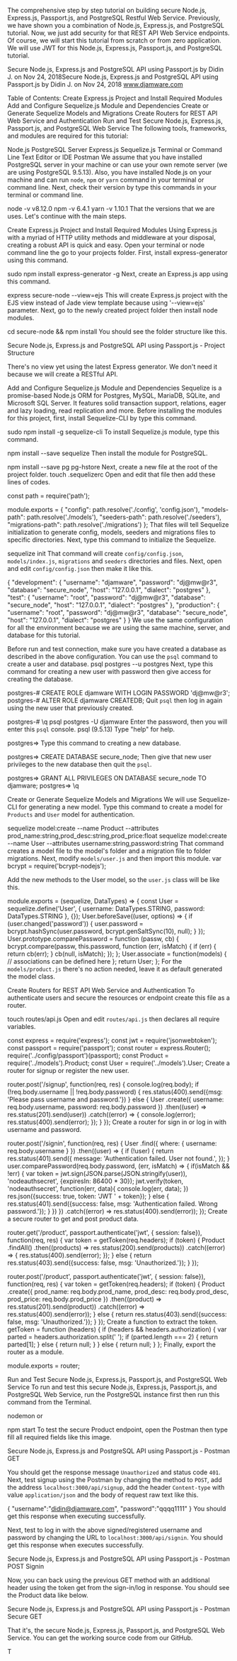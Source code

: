 The comprehensive step by step tutorial on building secure Node.js, Express.js, Passport.js, and PostgreSQL Restful Web Service. Previously, we have shown you a combination of Node.js, Express.js, and PostgreSQL tutorial. Now, we just add security for that REST API Web Service endpoints. Of course, we will start this tutorial from scratch or from zero application. We will use JWT for this Node.js, Express.js, Passport.js, and PostgreSQL tutorial.

Secure Node.js, Express.js and PostgreSQL API using Passport.js
by Didin J. on Nov 24, 2018Secure Node.js, Express.js and PostgreSQL API using Passport.js
by Didin J. on Nov 24, 2018 www.djamware.com

Table of Contents:
Create Express.js Project and Install Required Modules
Add and Configure Sequelize.js Module and Dependencies
Create or Generate Sequelize Models and Migrations
Create Routers for REST API Web Service and Authentication
Run and Test Secure Node.js, Express.js, Passport.js, and PostgreSQL Web Service
The following tools, frameworks, and modules are required for this tutorial:

Node.js
PostgreSQL Server
Express.js
Sequelize.js
Terminal or Command Line
Text Editor or IDE
Postman
We assume that you have installed PostgreSQL server in your machine or can use your own remote server (we are using PostgreSQL 9.5.13). Also, you have installed Node.js on your machine and can run `node`, `npm` or `yarn` command in your terminal or command line. Next, check their version by type this commands in your terminal or command line.

node -v
v8.12.0
npm -v
6.4.1
yarn -v
1.10.1
That the versions that we are uses. Let's continue with the main steps.

Create Express.js Project and Install Required Modules
Using Express.js with a myriad of HTTP utility methods and middleware at your disposal, creating a robust API is quick and easy. Open your terminal or node command line the go to your projects folder. First, install express-generator using this command.

sudo npm install express-generator -g
Next, create an Express.js app using this command.

express secure-node --view=ejs
This will create Express.js project with the EJS view instead of Jade view template because using '--view=ejs' parameter. Next, go to the newly created project folder then install node modules.

cd secure-node && npm install
You should see the folder structure like this.

Secure Node.js, Express.js and PostgreSQL API using Passport.js - Project Structure

There's no view yet using the latest Express generator. We don't need it because we will create a RESTful API.


Add and Configure Sequelize.js Module and Dependencies
Sequelize is a promise-based Node.js ORM for Postgres, MySQL, MariaDB, SQLite, and Microsoft SQL Server. It features solid transaction support, relations, eager and lazy loading, read replication and more. Before installing the modules for this project, first, install Sequelize-CLI by type this command.

sudo npm install -g sequelize-cli
To install Sequelize.js module, type this command.

npm install --save sequelize
Then install the module for PostgreSQL.

npm install --save pg pg-hstore
Next, create a new file at the root of the project folder.
touch .sequelizerc
Open and edit that file then add these lines of codes.

const path = require('path');

module.exports = {
  "config": path.resolve('./config', 'config.json'),
  "models-path": path.resolve('./models'),
  "seeders-path": path.resolve('./seeders'),
  "migrations-path": path.resolve('./migrations')
};
That files will tell Sequelize initialization to generate config, models, seeders and migrations files to specific directories.  Next, type this command to initialize the Sequelize.

sequelize init
That command will create `config/config.json`, `models/index.js`, `migrations` and `seeders` directories and files. Next, open and edit `config/config.json` then make it like this.

{
  "development": {
    "username": "djamware",
    "password": "dj@mw@r3",
    "database": "secure_node",
    "host": "127.0.0.1",
    "dialect": "postgres"
  },
  "test": {
    "username": "root",
    "password": "dj@mw@r3",
    "database": "secure_node",
    "host": "127.0.0.1",
    "dialect": "postgres"
  },
  "production": {
    "username": "root",
    "password": "dj@mw@r3",
    "database": "secure_node",
    "host": "127.0.0.1",
    "dialect": "postgres"
  }
}
We use the same configuration for all the environment because we are using the same machine, server, and database for this tutorial.

Before run and test connection, make sure you have created a database as described in the above configuration. You can use the `psql` command to create a user and database.
psql postgres --u postgres
Next, type this command for creating a new user with password then give access for creating the database.

postgres-# CREATE ROLE djamware WITH LOGIN PASSWORD 'dj@mw@r3';
postgres-# ALTER ROLE djamware CREATEDB;
Quit `psql` then log in again using the new user that previously created.

postgres-# \q
psql postgres -U djamware
Enter the password, then you will enter this `psql` console.
psql (9.5.13)
Type "help" for help.

postgres=>
Type this command to creating a new database.

postgres=> CREATE DATABASE secure_node;
Then give that new user privileges to the new database then quit the `psql`.

postgres=> GRANT ALL PRIVILEGES ON DATABASE secure_node TO djamware;
postgres=> \q

Create or Generate Sequelize Models and Migrations
We will use Sequelize-CLI for generating a new model. Type this command to create a model for `Products` and `User` model for authentication.

sequelize model:create --name Product --attributes prod_name:string,prod_desc:string,prod_price:float
sequelize model:create --name User --attributes username:string,password:string
That command creates a model file to the model's folder and a migration file to folder migrations. Next, modify `models/user.js` and then import this module.
var bcrypt = require('bcrypt-nodejs');

Add the new methods to the User model, so the `user.js` class will be like this.

module.exports = (sequelize, DataTypes) => {
  const User = sequelize.define('User', {
    username: DataTypes.STRING,
    password: DataTypes.STRING
  }, {});
  User.beforeSave((user, options) => {
    if (user.changed('password')) {
      user.password = bcrypt.hashSync(user.password, bcrypt.genSaltSync(10), null);
    }
  });
  User.prototype.comparePassword = function (passw, cb) {
    bcrypt.compare(passw, this.password, function (err, isMatch) {
        if (err) {
            return cb(err);
        }
        cb(null, isMatch);
    });
  };
  User.associate = function(models) {
    // associations can be defined here
  };
  return User;
};
For the `models/product.js` there's no action needed, leave it as default generated the model class.


Create Routers for REST API Web Service and Authentication
To authenticate users and secure the resources or endpoint create this file as a router.

touch routes/api.js
Open and edit `routes/api.js` then declares all require variables.

const express = require('express');
const jwt = require('jsonwebtoken');
const passport = require('passport');
const router = express.Router();
require('../config/passport')(passport);
const Product = require('../models').Product;
const User = require('../models').User;
Create a router for signup or register the new user.

router.post('/signup', function(req, res) {
  console.log(req.body);
  if (!req.body.username || !req.body.password) {
    res.status(400).send({msg: 'Please pass username and password.'})
  } else {
    User
      .create({
        username: req.body.username,
        password: req.body.password
      })
      .then((user) => res.status(201).send(user))
      .catch((error) => {
        console.log(error);
        res.status(400).send(error);
      });
  }
});
Create a router for sign in or log in with username and password.

router.post('/signin', function(req, res) {
  User
      .find({
        where: {
          username: req.body.username
        }
      })
      .then((user) => {
        if (!user) {
          return res.status(401).send({
            message: 'Authentication failed. User not found.',
          });
        }
        user.comparePassword(req.body.password, (err, isMatch) => {
          if(isMatch && !err) {
            var token = jwt.sign(JSON.parse(JSON.stringify(user)), 'nodeauthsecret', {expiresIn: 86400 * 30});
            jwt.verify(token, 'nodeauthsecret', function(err, data){
              console.log(err, data);
            })
            res.json({success: true, token: 'JWT ' + token});
          } else {
            res.status(401).send({success: false, msg: 'Authentication failed. Wrong password.'});
          }
        })
      })
      .catch((error) => res.status(400).send(error));
});
Create a secure router to get and post product data.

router.get('/product', passport.authenticate('jwt', { session: false}), function(req, res) {
  var token = getToken(req.headers);
  if (token) {
    Product
      .findAll()
      .then((products) => res.status(200).send(products))
      .catch((error) => { res.status(400).send(error); });
  } else {
    return res.status(403).send({success: false, msg: 'Unauthorized.'});
  }
});

router.post('/product', passport.authenticate('jwt', { session: false}), function(req, res) {
  var token = getToken(req.headers);
  if (token) {
    Product
      .create({
        prod_name: req.body.prod_name,
        prod_desc: req.body.prod_desc,
        prod_price: req.body.prod_price
      })
      .then((product) => res.status(201).send(product))
      .catch((error) => res.status(400).send(error));
  } else {
    return res.status(403).send({success: false, msg: 'Unauthorized.'});
  }
});
Create a function to extract the token.
getToken = function (headers) {
  if (headers && headers.authorization) {
    var parted = headers.authorization.split(' ');
    if (parted.length === 2) {
      return parted[1];
    } else {
      return null;
    }
  } else {
    return null;
  }
};
Finally, export the router as a module.

module.exports = router;

Run and Test Secure Node.js, Express.js, Passport.js, and PostgreSQL Web Service
To run and test this secure Node.js, Express.js, Passport.js, and PostgreSQL Web Service, run the PostgreSQL instance first then run this command from the Terminal.

nodemon
or

npm start
To test the secure Product endpoint, open the Postman then type fill all required fields like this image.

Secure Node.js, Express.js and PostgreSQL API using Passport.js - Postman GET

You should get the response message `Unauthorized` and status code `401`. Next, test signup using the Postman by changing the method to `POST`, add the address `localhost:3000/api/signup`, add the header `Content-type` with value `application/json` and the body of request raw text like this.

{ "username":"didin@djamware.com", "password":"qqqq1111" }
You should get this response when executing successfully.




Next, test to log in with the above signed/registered username and password by changing the URL to `localhost:3000/api/signin`. You should get this response when executes successfully.

Secure Node.js, Express.js and PostgreSQL API using Passport.js - Postman POST Signin

Now, you can back using the previous GET method with an additional header using the token get from the sign-in/log in response. You should see the Product data like below.

Secure Node.js, Express.js and PostgreSQL API using Passport.js - Postman Secure GET

That it's, the secure Node.js, Express.js, Passport.js, and PostgreSQL Web Service. You can get the working source code from our GitHub.

T



